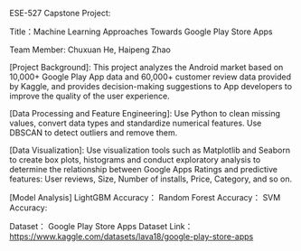 ESE-527 Capstone Project:

Title：Machine Learning Approaches Towards Google Play Store Apps

Team Member: Chuxuan He, Haipeng Zhao

[Project Background]: 
This project analyzes the Android market based on 10,000+ Google Play App data and 60,000+ customer review data provided by Kaggle, and provides decision-making suggestions to App developers to improve the quality of the user experience.

[Data Processing and Feature Engineering]: 
Use Python to clean missing values, convert data types and standardize numerical features. Use DBSCAN to detect outliers and remove them.

[Data Visualization]: 
Use visualization tools such as Matplotlib and Seaborn to create box plots, histograms and conduct exploratory analysis to determine the relationship between Google Apps Ratings and predictive features: User reviews, Size, Number of installs, Price, Category, and so on.

[Model Analysis]
LightGBM Accuracy：
Random Forest Accuracy：
SVM Accuracy:

Dataset： Google Play Store Apps Dataset
Link：https://www.kaggle.com/datasets/lava18/google-play-store-apps
